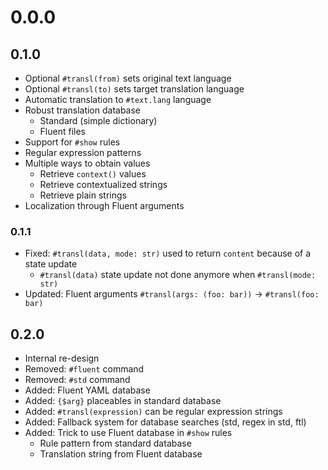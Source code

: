 # 0.0.0


## 0.1.0

- Optional `#transl(from)` sets original text language
- Optional `#transl(to)` sets target translation language
- Automatic translation to `#text.lang` language
- Robust translation database
  - Standard (simple dictionary)
  - Fluent files
- Support for `#show` rules
- Regular expression patterns
- Multiple ways to obtain values
  - Retrieve `context()` values
  - Retrieve contextualized strings
  - Retrieve plain strings
- Localization through Fluent arguments


### 0.1.1

- Fixed: `#transl(data, mode: str)` used to return `content` because of a state update
  - `#transl(data)` state update not done anymore when `#transl(mode: str)`
- Updated: Fluent arguments `#transl(args: (foo: bar))` &rarr; `#transl(foo: bar)`


## 0.2.0

- Internal re-design
- Removed: `#fluent` command
- Removed: `#std` command
- Added: Fluent YAML database
- Added: `{$arg}` placeables in standard database
- Added: `#transl(expression)` can be regular expression strings
- Added: Fallback system for database searches (std, regex in std, ftl)
- Added: Trick to use Fluent database in `#show` rules
  - Rule pattern from standard database
  - Translation string from Fluent database